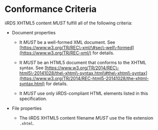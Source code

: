 
# Conformance Criteria

iiRDS XHTML5 content <em title="MUST in RFC 2119 context" class="rfc2119">MUST</em> fulfill all of the following criteria:

* Document properties

    - It <em title="MUST in RFC 2119 context" class="rfc2119">MUST</em> be a well\-formed XML document. See [https://www.w3.org/TR/REC\-xml/\#sec\-well\-formed](https://www.w3.org/TR/REC-xml/) for details.

    - It <em title="MUST in RFC 2119 context" class="rfc2119">MUST</em> be an HTML5 document that conforms to the XHTML syntax. See [https://www.w3.org/TR/2014/REC\-html5\-20141028/the\-xhtml\-syntax.html\#the\-xhtml\-syntax](https://www.w3.org/TR/2014/REC-html5-20141028/the-xhtml-syntax.html) for details.

    - It <em title="MUST in RFC 2119 context" class="rfc2119">MUST</em> use only iiRDS-compliant HTML elements listed in this specification.

* File properties

    - The iiRDS XHTML5 content filename <em title="MUST in RFC 2119 context" class="rfc2119">MUST</em> use the file extension `.xhtml`.
